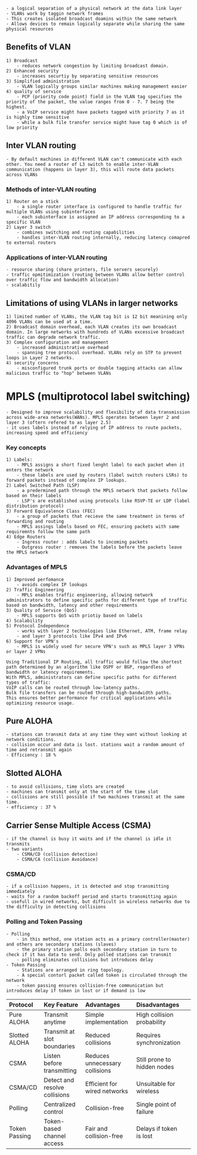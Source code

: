 	- a logical separation of a physical network at the data link layer
	- VLANs work by taggin network frames
	- This creates isolated broadcast doamins within the same network
	- Allows devices to remain logically separate while sharing the same physical resources
## Benefits of VLAN
	1) Broadcast
		- reduces network congestion by limiting broadcast domain.
	2) Enhanced security
		- increases securtiy by separating sensitive resources
	3) Simplified administration
		- VLAN logically groups similar machines making management easier
	4) quality of service
		- PCP (priority code point) field in the VLAN tag specifies the priority of the packet, the value ranges from 0 - 7. 7 being the highest.
		- a VoIP service might have packets tagged with priority 7 as it is highly time sensitive
		- while a bulk file transfer service might have tag 0 which is of low priority
## Inter VLAN routing
	- By default machines in different VLAN can't communicate with each other. You need a router of L3 switch to enable inter-VLAN communication (happens in layer 3), this will route data packets across VLANs
### Methods of inter-VLAN routing
	1) Router on a stick
		- a single router interface is configured to handle traffic for multiple VLANs using subinterfaces
		- each subinterface is assigned an IP address corresponding to a specific VLAN
	2) Layer 3 switch
		- combines switching and routing capabilities
		- handles inter-VLAN routing internally, reducing latency comapred to external routers

### Applications of inter-VLAN routing
	- resource sharing (share printers, file servers securely)
	- traffic opmitimization (routing between VLANs allow better control over traffic flow and bandwidth allocation) 
	- scalabitily

## Limitations of using VLANs in larger networks
	1) limited number of VLANs, the VLAN tag bit is 12 bit meanining only 4096 VLANs can be used at a time.
	2) Broadcast domain overhead, each VLAN creates its own broadcast domain. In large networks with hundreds of VLANs excessive broadcast traffic can degrade network traffic.
	3) Complex configuration and management
		- increased administrative overhead
		- spanning tree protocol overhead. VLANs rely on STP to prevent loops in Layer 2 networks.
	4) security concerns
		- misconfigured trunk ports or double tagging attacks can allow malicious traffic to "hop" between VLANs
# MPLS (multiprotocol label switching)
	- Designed to improve scalability and flexibility of data transmission across wide-area networks(WANs). MPLS operates between layer 2 and layer 3 (oftern refered to as layer 2.5)
	- it uses labels instead of relying of IP address to route packets, increasing speed and efficiency
### Key concepts
	1) Labels:
		- MPLS assigns a short fixed lenght label to each packet when it enters the network
		- these labels are used by routers (label switch routers LSRs) to forward packets instead of complex IP lookups.
	2) Label Switched Path (LSP)
		- a predermined path through the MPLS network that packets follow based on their labels
		- LSP's are established using protocols like RSVP-TE or LDP (label distribution protocol)
	3) Forward Equivalence Class (FEC)
		- a group of packets that recieve the same treatment in terms of forwarding and routing
		- MPLS assings labels based on FEC, ensuring packets with same requiremnts follow the same path
	4) Edge Routers
		- Ingress router : adds labels to incoming packets
		- Outgress router : removes the labels before the packets leave the MPLS network
### Advantages of MPLS
	1) Improved perfomance
		- avoids complex IP lookups
	2) Traffic Engineering
		- MPLS enables traffic engineering, allowing network administrators to define specific paths for different type of traffic based on bandwidth, latency and other requirements
	3) Quality of Service (QoS)
		- MPLS supports QoS with priotiy based on labels
	4) Scalability
	5) Protocol Independence
		- works with layer 2 technologies like Ethernet, ATM, frame relay
		- and layer 3 protocols like IPv4 and IPv6
	6) Support for VPN's
		- MPLS is widely used for secure VPN's such as MPLS layer 3 VPNs or layer 2 VPNs

	Using Traditional IP Routing, all traffic would follow the shortest path determined by an algorithm like OSPF or BGP, regardless of bandwidth or latency requirements.
	With MPLS, administrators can define specific paths for different types of traffic:
	VoIP calls can be routed through low-latency paths.
	Bulk file transfers can be routed through high-bandwidth paths.
	This ensures better performance for critical applications while optimizing resource usage.


## Pure ALOHA
	- stations can transmit data at any time they want without looking at network conditions.
	- collision occur and data is lost. stations wait a random amount of time and retransmit again
	- Efficiency : 18 %
## Slotted ALOHA
	- to avoid collisions, time slots are created
	- machines can transmit only at the start of the time slot
	- collisions are still possible if two machines transmit at the same time.
	- efficiency : 37 %
## Carrier Sense Multiple Access (CSMA)
	- if the channel is busy it waits and if the channel is idle it transmits
	- two variants
		- CSMA/CD (collision detection)
		- CSMA/CA (collision Avoidance)
### CSMA/CD
	- if a collision happens, it is detected and stop transmitting immediately
	- waits for a random backoff period and starts transmitting again
	- usefull in wired networks, but difficult in wireless networks due to the difficulty in detecting collisions

### Polling and Token Passing
	- Polling
		- in this method, one station acts as a primary controller(master) and others are secondary stations (slaves)
		- the primary station polls each secondary station in turn to check if it has data to send. Only polled stations can transmit
		- polling eliminates collisions but introduces delay
	- Token Passing
		- Stations are arranged in ring topology.
		- A special contorl packet called token is circulated through the network
		- token passing ensures collision-free communication but introduces delay if token in lost or if demand is low


| Protocol      | Key Feature                   | Advantages                     | Disadvantages               |     |
| :------------ | :---------------------------- | :----------------------------- | :-------------------------- | --- |
| Pure ALOHA    | Transmit anytime              | Simple implementation          | High collision probability  |     |
| Slotted ALOHA | Transmit at slot boundaries   | Reduced collisions             | Requires synchronization    |     |
| CSMA          | Listen before transmitting    | Reduces unnecessary collisions | Still prone to hidden nodes |     |
| CSMA/CD       | Detect and resolve collisions | Efficient for wired networks   | Unsuitable for wireless     |     |
| Polling       | Centralized control           | Collision-free                 | Single point of failure     |     |
| Token Passing | Token-based channel access    | Fair and collision-free        | Delays if token is lost     |     |
